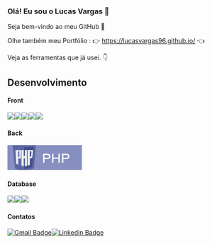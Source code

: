 ### Olá! Eu sou o Lucas Vargas 👋

<!--
**Lucasvargas96/lucasvargas96** is a ✨ _special_ ✨ repository because its `README.md` (this file) appears on your GitHub profile.

Here are some ideas to get you started:

- 🔭 I’m currently working on ...
- 🌱 I’m currently learning ...
- 👯 I’m looking to collaborate on ...
- 🤔 I’m looking for help with ...
- 💬 Ask me about ...
- 📫 How to reach me: ...
- 😄 Pronouns: ...
- ⚡ Fun fact: ...
-->

Seja bem-vindo ao meu GitHub 💖

Olhe também meu Portfólio :
👉 https://lucasvargas96.github.io/ 👈

Veja as ferramentas que já usei. 👇


## Desenvolvimento
#### Front 
![](https://img.shields.io/badge/HTML5-E34F26?style=for-the-badge&logo=html5&logoColor=white)![](https://img.shields.io/badge/BOOTSTRAP-6500B0?style=for-the-badge&logo=Bootstrap&logoColor=white)![](https://img.shields.io/badge/CSS3-1572B6?style=for-the-badge&logo=css3&logoColor=white)![](https://img.shields.io/badge/SCSS-D12443?style=for-the-badge&logo=sass&logoColor=white)![](https://img.shields.io/badge/JavaScript-F7DF1E?style=for-the-badge&logo=javascript&logoColor=black)
#### Back
![logo PHP](imagens/PHP2.svg)

#### Database

![](https://img.shields.io/badge/PostgreSQL-316192?style=for-the-badge&logo=postgresql&logoColor=white)![](https://img.shields.io/badge/SQLite-07405E?style=for-the-badge&logo=sqlite&logoColor=white)![](https://img.shields.io/badge/Microsoft%20SQL%20Sever-CC2927?style=for-the-badge&logo=microsoft%20sql%20server&logoColor=white)

#### Contatos
[![Gmail Badge](https://img.shields.io/badge/-lucasvargas.9605@gmail.com-red?style=for-the-badge&logo=Gmail&logoColor=white&link)](mailto:lucasvargas.9605@gmail.com)[![Linkedin Badge](https://img.shields.io/badge/-Lucasvargas-000066?style=for-the-badge&logo=Linkedin&logoColor=white&link=/)](https://www.linkedin.com/in/lucas-vargas-76a8881b6/)
